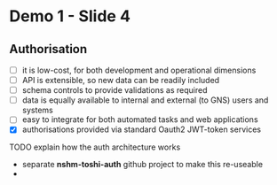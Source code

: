 # Demo 1 - Slide 4

## Authorisation

 - [ ] it is low-cost, for both development and operational dimensions
 - [ ] API is extensible, so new data can be readily included
 - [ ] schema controls to provide validations as required
 - [ ] data is equally available to internal and external (to GNS) users and systems
 - [ ] easy to integrate for both automated tasks and web applications
 - [X] authorisations provided via standard Oauth2 JWT-token services

TODO explain how the auth architecture works

 - separate **nshm-toshi-auth** github project to make this re-useable
 - 